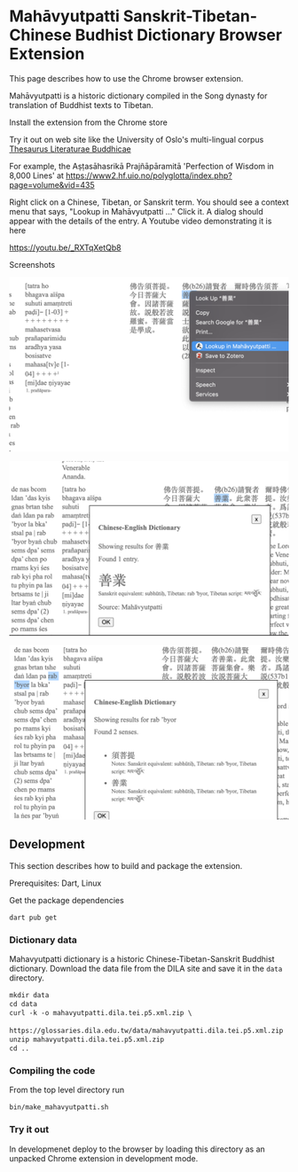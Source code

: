 # Mahāvyutpatti Sanskrit-Tibetan-Chinese Budhist Dictionary Browser Extension

This page describes how to use the Chrome browser extension.

Mahāvyutpatti is a historic dictionary compiled in the Song dynasty for
translation of Buddhist texts to Tibetan.

Install the extension from the Chrome store

Try it out on web site like the University of Oslo's multi-lingual corpus
[Thesaurus Literaturae Buddhicae](https://www2.hf.uio.no/polyglotta/index.php)

For example, the Aṣṭasāhasrikā Prajñāpāramitā
'Perfection of Wisdom in 8,000 Lines' at
https://www2.hf.uio.no/polyglotta/index.php?page=volume&vid=435

Right click on a Chinese, Tibetan, or Sanskrit term. You should see a context
menu that says, "Lookup in Mahāvyutpatti ..." Click it. A dialog should appear
with the details of the entry. A Youtube video demonstrating it is here

https://youtu.be/_RXTqXetQb8

Screenshots

![](../drawings/mahavyutpatti-chrome-ext-menu.png?raw=true)

![](../drawings/mahavyutpatti-chrome-ext-dialog.png?raw=true)

![](../drawings/mahavyutpatti-chrome-ext-tibetan.png?raw=true)

## Development

This section describes how to build and package the extension.

Prerequisites: Dart, Linux

Get the package dependencies

```shell
dart pub get
```

### Dictionary data

Mahavyutpatti dictionary is a historic Chinese-Tibetan-Sanskrit Buddhist 
dictionary. Download the data file from the DILA site and save it in the 
`data` directory.

```shell
mkdir data
cd data
curl -k -o mahavyutpatti.dila.tei.p5.xml.zip \
  https://glossaries.dila.edu.tw/data/mahavyutpatti.dila.tei.p5.xml.zip
unzip mahavyutpatti.dila.tei.p5.xml.zip
cd ..
```

### Compiling the code

From the top level directory run

```shell
bin/make_mahavyutpatti.sh 
```

### Try it out

In developmenet deploy to the browser by loading this directory as an unpacked
Chrome extension in development mode.